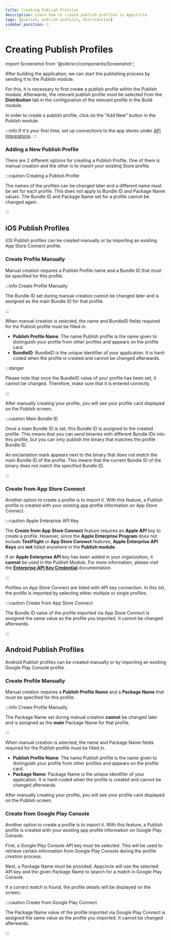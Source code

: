 ```yaml
---
title: Creating Publish Profiles
description: Learn how to create publish profiles in Appcircle
tags: [publish, publish profiles, distribution]
sidebar_position: 1
---
```


# Creating Publish Profiles

import Screenshot from '@site/src/components/Screenshot';

After building the application, we can start the publishing process by sending it to the Publish module.

For this, it is necessary to first create a publish profile within the Publish module. Afterwards, the relevant publish profile must be selected from the **Distribution** tab in the configuration of the relevant profile in the Build module.

In order to create a publish profile, click on the "Add New" button in the Publish module.

:::info 
If it's your first time, set up connections to the app stores under [API Integrations](/account/my-organization).
:::

### Adding a New Publish Profile


There are 2 different options for creating a Publish Profile. One of them is manual creation and the other is to import your existing Store profile.

<Screenshot url='https://cdn.appcircle.io/docs/assets/7140-1.png' />

:::caution Creating a Publish Profile

The names of the profiles can be changed later and a different name must be set for each profile. This does not apply to Bundle ID and Package Name values. The Bundle ID and Package Name set for a profile cannot be changed again.

:::

## iOS Publish Profiles

iOS Publish profiles can be created manually or by importing an existing App Store Connect profile.

### Create Profile Manually

Manual creation requires a Publish Profile name and a Bundle ID that must be specified for this profile. 

:::info Create Profile Manually

The Bundle ID set during manual creation cannot be changed later and is assigned as the main Bundle ID for that profile.

:::

When manual creation is selected, the name and BundleID fields required for the Publish profile must be filled in.

<Screenshot url='https://cdn.appcircle.io/docs/assets/7140-2.png' />

- **Publish Profile Name**: The name Publish profile is the name given to distinguish your profile from other profiles and appears on the profile card.
- **BundleID**: BundleID is the unique identifier of your application. It is hard-coded when the profile is created and cannot be changed afterwards.

:::danger

Please note that once the BundleID value of your profile has been set, it cannot be changed. Therefore, make sure that it is entered correctly. 

:::

After manually creating your profile, you will see your profile card displayed on the Publish screen.


<Screenshot url='https://cdn.appcircle.io/docs/assets/BE3954-manuelCreateCard.png' />

:::caution Main Bundle ID

Once a main Bundle ID is set, this Bundle ID is assigned to the created profile. This means that you can send binaries with different Bundle IDs into this profile, but you can only publish the binary that matches the profile Bundle ID.

An exclamation mark appears next to the binary that does not match the main Bundle ID of the profile. This means that the current Bundle ID of the binary does not match the specified Bundle ID.

<Screenshot url='https://cdn.appcircle.io/docs/assets/7140-3.png' />

:::

### Create from App Store Connect

Another option to create a profile is to import it. With this feature, a Publish profile is created with your existing app profile information on App Store Connect.

:::caution Apple Enterprise API Key

The **Create from App Store Connect** feature requires an **Apple API** key to create a profile. However, since the **Apple Enterprise Program** does not include **TestFlight** or **App Store Connect** features, **Apple Enterprise API Keys** are **not** listed anywhere in the **Publish module**.

If an **Apple Enterprise API** key has been added in your organization, it **cannot** be used in the Publish Module. For more information, please visit the [**Enterprise API Key Credential**](/account/my-organization/security/credentials/adding-an-app-store-connect-api-key#enterprise-api-key-option-for-app-store-connect) documentation.

:::

<Screenshot url='https://cdn.appcircle.io/docs/assets/7140-4.png' />

<Screenshot url='https://cdn.appcircle.io/docs/assets/7140-6.png' />

Profiles on App Store Connect are listed with API key connection. In this list, the profile is imported by selecting either multiple or single profiles.

:::caution Create from App Store Connect

The Bundle ID value of the profile imported via App Store Connect is assigned the same value as the profile you imported. It cannot be changed afterwards.

:::

<Screenshot url='https://cdn.appcircle.io/docs/assets/BE3954-importProfile.png' />

## Android Publish Profiles

Android Publish profiles can be created manually or by importing an existing Google Play Console profile.

### Create Profile Manually

Manual creation requires a **Publish Profile Name** and a **Package Name** that must be specified for this profile.

:::info Create Profile Manually

The Package Name set during manual creation **cannot** be changed later and is assigned as the **main** Package Name for that profile.

:::

<Screenshot url='https://cdn.appcircle.io/docs/assets/7140-7.png' />

<Screenshot url='https://cdn.appcircle.io/docs/assets/SP-238-2.png' />

When manual creation is selected, the name and Package Name fields required for the Publish profile must be filled in.

- **Publish Profile Name**: The name Publish profile is the name given to distinguish your profile from other profiles and appears on the profile card.
- **Package Name**: Package Name is the unique identifier of your application. It is hard-coded when the profile is created and cannot be changed afterwards.

<Screenshot url='https://cdn.appcircle.io/docs/assets/7140-8.png' />

After manually creating your profile, you will see your profile card displayed on the Publish screen.

<Screenshot url='https://cdn.appcircle.io/docs/assets/SP-238-4.png' />

### Create from Google Play Console

Another option to create a profile is to import it. With this feature, a Publish profile is created with your existing app profile information on Google Play Console.

<Screenshot url='https://cdn.appcircle.io/docs/assets/SP-238-5.png' />

First, a Google Play Console API key must be selected. This will be used to retrieve certain information from Google Play Console during the profile creation process.

<Screenshot url='https://cdn.appcircle.io/docs/assets/SP238-androidApıKeySelect.png' />


Next, a Package Name must be provided. Appcircle will use the selected API key and the given Package Name to search for a match in Google Play Console. 

<Screenshot url='https://cdn.appcircle.io/docs/assets/SP238-checkingPackageName.png' />

If a correct match is found, the profile details will be displayed on the screen.

<Screenshot url='https://cdn.appcircle.io/docs/assets/SP238-infoTab.png' />

:::caution Create from Google Play Connect

The Package Name value of the profile imported via Google Play Connect is assigned the same value as the profile you imported. It cannot be changed afterwards.

:::

<Screenshot url='https://cdn.appcircle.io/docs/assets/SP-238-8.png' />
